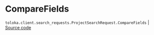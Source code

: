 # CompareFields
`toloka.client.search_requests.ProjectSearchRequest.CompareFields` | [Source code](https://github.com/Toloka/toloka-kit/blob/v1.1.3/src/client/search_requests.py#L194)

